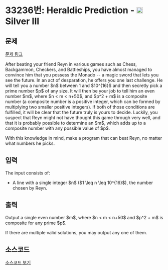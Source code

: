 # 33236번: Heraldic Prediction - <img src="https://static.solved.ac/tier_small/8.svg" style="height:20px" /> Silver III

<!-- performance -->

<!-- 문제 제출 후 깃허브에 푸시를 했을 때 제출한 코드의 성능이 입력될 공간입니다.-->

<!-- end -->

## 문제

[문제 링크](https://boj.kr/33236)


<p>After beating your friend Reyn in various games such as Chess, Backgammon, Checkers, and Battleships, you have almost managed to convince him that you possess the Monado -- a magic sword that lets you see the future. In an act of desparation, he offers you one last challenge. He will tell you a number $n$ between 1 and $10^{16}$ and then secretly pick a prime number $p$ of any size. It will then be your job to tell him an even number $m$, where $n &lt; m &lt; n+50$, and $p^2 + m$ is a composite number (a composite number is a positive integer, which can be formed by multiplying two smaller positive integers). If both of those conditions are fulfilled, it will be clear that the future truly is yours to decide. Luckily, you suspect that Reyn might not have thought this game through very well, and that it is probably possible to determine an $m$, which adds up to a composite number with any possible value of $p$.</p>

<p>With this knowledge in mind, make a program that can beat Reyn, no matter what numbers he picks.</p>



## 입력


<p>The input consists of:</p>

<ul>
<li>A line with a single integer $n$ ($1 \leq n \leq 10^{16}$), the number chosen by Reyn.</li>
</ul>



## 출력


<p>Output a single even number $m$, where $n &lt; m &lt; n+50$ and $p^2 + m$ is composite for any prime $p$.</p>

<p>If there are multiple valid solutions, you may output any one of them.</p>



## 소스코드

[소스코드 보기](Heraldic%20Prediction.py)